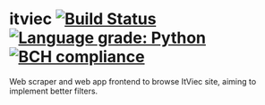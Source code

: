 # itviec [![Build Status](https://travis-ci.org/josepgl/itviec.svg?branch=master)](https://travis-ci.org/josepgl/itviec) [![Language grade: Python](https://img.shields.io/lgtm/grade/python/g/josepgl/itviec.svg?logo=lgtm&logoWidth=18)](https://lgtm.com/projects/g/josepgl/itviec/context:python) [![BCH compliance](https://bettercodehub.com/edge/badge/josepgl/itviec?branch=master)](https://bettercodehub.com/)

Web scraper and web app frontend to browse ItViec site, aiming to implement better filters.
